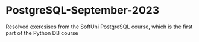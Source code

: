 # PostgreSQL-September-2023
Resolved exercsises from the SoftUni PostgreSQL course, which is the first part of the Python DB course
